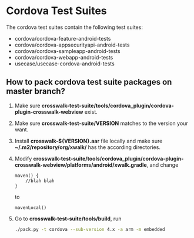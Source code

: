 # Cordova Test Suites

The cordova test suites contain the following test suites:

* cordova/cordova-feature-android-tests
* cordova/cordova-appsecurityapi-android-tests
* cordova/cordova-sampleapp-android-tests
* cordova/cordova-webapp-android-tests
* usecase/usecase-cordova-android-tests

## How to pack cordova test suite packages on master branch?
1. Make sure **crosswalk-test-suite/tools/cordova_plugin/cordova-plugin-crosswalk-webview** exist.
2. Make sure **crosswalk-test-suite/VERSION** matches to the version your want.
3. Install **crosswalk-${VERSION}.aar** file locally and make sure **~/.m2/repository/org/xwalk/** has the according directories.
4. Modify **crosswalk-test-suite/tools/cordova_plugin/cordova-plugin-crosswalk-webview/platforms/android/xwalk.gradle**, and change 

    ```
    maven() {
        //blah blah
    }
    ```
    to

    ```
    mavenLocal()
    ```

5. Go to **crosswalk-test-suite/tools/build**, run

    ```Bash
    ./pack.py -t cordova --sub-version 4.x -a arm -m embedded
    ```
